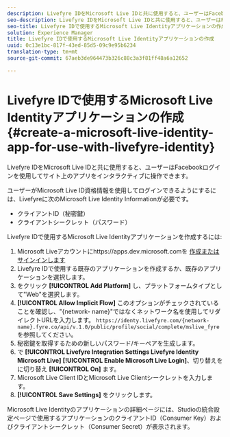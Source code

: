 ```yaml
---
description: Livefyre IDをMicrosoft Live IDと共に使用すると、ユーザーはFacebookログインを使用してサイト上のアプリをインタラクティブに操作できます。
seo-description: Livefyre IDをMicrosoft Live IDと共に使用すると、ユーザーはFacebookログインを使用してサイト上のアプリをインタラクティブに操作できます。
seo-title: Livefyre IDで使用するMicrosoft Live Identityアプリケーションの作成
solution: Experience Manager
title: Livefyre IDで使用するMicrosoft Live Identityアプリケーションの作成
uuid: 0c13e1bc-817f-43ed-85d5-09c9e95b6234
translation-type: tm+mt
source-git-commit: 67aeb3de964473b326c88c3a3f81ff48a6a12652

---
```



# Livefyre IDで使用するMicrosoft Live Identityアプリケーションの作成{#create-a-microsoft-live-identity-app-for-use-with-livefyre-identity}

Livefyre IDをMicrosoft Live IDと共に使用すると、ユーザーはFacebookログインを使用してサイト上のアプリをインタラクティブに操作できます。

ユーザーがMicrosoft Live ID資格情報を使用してログインできるようにするには、Livefyreに次のMicrosoft Live Identity Informationが必要です。

* クライアントID（秘密鍵）
* クライアントシークレット（パスワード）

Livefyre IDで使用するMicrosoft Live Identityアプリケーションを作成するには:

1. Microsoft Liveアカウントにhttps://apps.dev.microsoft.comを [作成またはサインインします](https://apps.dev.microsoft.com/)
1. Livefyre IDで使用する既存のアプリケーションを作成するか、既存のアプリケーションを選択します。
1. をクリック **[!UICONTROL Add Platform]** し、プラットフォームタイプとして&quot;Web&quot;を選択します。
1. **[!UICONTROL Allow Implicit Flow]** このオプションがチェックされていることを確認し、&quot;{network- name}&quot;ではなくネットワーク名を使用してリダイレクトURLを入力します。 `https://identy.livefyre.com/{network-name}.fyre.co/api/v.1.0/public/profile/social/complete/mslive_fyre`を参照してください。
1. 秘密鍵を取得するための新しいパスワード/キーペアを生成します。
1. で **[!UICONTROL Livefyre Integration Settings Livefyre Identity Microsoft Live]** **[!UICONTROL Enable Microsoft Live Login]**、切り替えをに切り替え **[!UICONTROL On]** ます。
1. Microsoft Live Client IDとMicrosoft Live Clientシークレットを入力します。
1. **[!UICONTROL Save Settings]** をクリックします。

Microsoft Live Identityのアプリケーションの詳細ページには、Studioの統合設定ページで使用するアプリケーションのクライアントID（Consumer Key）およびクライアントシークレット（Consumer Secret）が表示されます。
